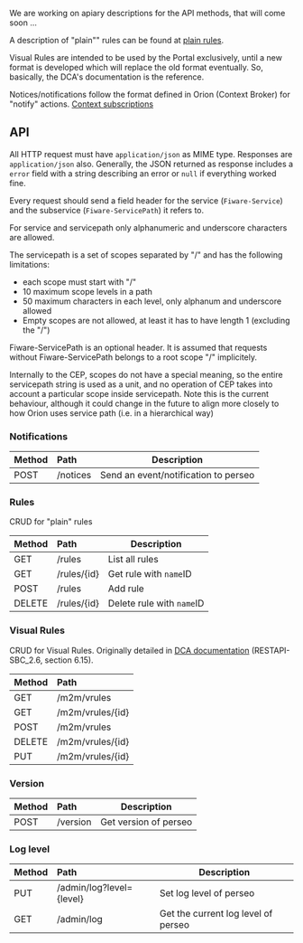 <a name="API"></a>

We are working on apiary descriptions for the API methods, that will come soon ...

A description of "plain"" rules can be found at [plain rules](plain_rules.md).

Visual Rules are intended to be used by the Portal exclusively, until a new format is developed which will replace the
old format eventually. So, basically, the DCA's documentation is the reference.

Notices/notifications follow the format defined in Orion (Context Broker) for "notify" actions.
[Context subscriptions](https://fiware-orion.readthedocs.io/en/master/user/walkthrough_apiv2/index.html#subscriptions)

## API

All HTTP request must have `application/json` as MIME type. Responses are `application/json` also. Generally, the JSON
returned as response includes a `error` field with a string describing an error or `null` if everything worked fine.

Every request should send a field header for the service (`Fiware-Service`) and the subservice (`Fiware-ServicePath`) it
refers to.

For service and servicepath only alphanumeric and underscore characters are allowed.

The servicepath is a set of scopes separated by "/" and has the following limitations:

-   each scope must start with "/"
-   10 maximum scope levels in a path
-   50 maximum characters in each level, only alphanum and underscore allowed
-   Empty scopes are not allowed, at least it has to have length 1 (excluding the "/")

Fiware-ServicePath is an optional header. It is assumed that requests without Fiware-ServicePath belongs to a root scope
"/" implicitely.

Internally to the CEP, scopes do not have a special meaning, so the entire servicepath string is used as a unit, and no
operation of CEP takes into account a particular scope inside servicepath. Note this is the current behaviour, although
it could change in the future to align more closely to how Orion uses service path (i.e. in a hierarchical way)

### Notifications

| Method | Path     | Description                          |
| ------ | :------- | ------------------------------------ |
| POST   | /notices | Send an event/notification to perseo |

### Rules

CRUD for "plain" rules

| Method | Path        | Description               |
| ------ | :---------- | ------------------------- |
| GET    | /rules      | List all rules            |
| GET    | /rules/{id} | Get rule with `name`ID    |
| POST   | /rules      | Add rule                  |
| DELETE | /rules/{id} | Delete rule with `name`ID |

### Visual Rules

CRUD for Visual Rules. Originally detailed in [DCA documentation](https://colabora.tid.es/dca/SitePages/Inicio.aspx)
(RESTAPI-SBC_2.6, section 6.15).

| Method | Path             |
| ------ | :--------------- |
| GET    | /m2m/vrules      |
| GET    | /m2m/vrules/{id} |
| POST   | /m2m/vrules      |
| DELETE | /m2m/vrules/{id} |
| PUT    | /m2m/vrules/{id} |

### Version

| Method | Path     | Description           |
| ------ | :------- | --------------------- |
| POST   | /version | Get version of perseo |

### Log level

| Method | Path                     | Description                         |
| ------ | :----------------------- | ----------------------------------- |
| PUT    | /admin/log?level={level} | Set log level of perseo             |
| GET    | /admin/log               | Get the current log level of perseo |
